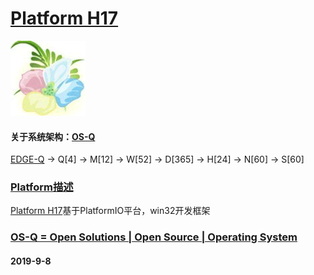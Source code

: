 ﻿# [Platform H17](https://github.com/OS-Q/H17)
[![sites](OS-Q/OS-Q.png)](http://www.OS-Q.com)
#### 关于系统架构：[OS-Q](https://github.com/OS-Q/OS-Q)
[EDGE-Q](https://github.com/OS-Q/EDGE-Q) -> Q[4] -> M[12] -> W[52] -> D[365] -> H[24] -> N[60] -> S[60]
### [Platform描述](https://github.com/OS-Q/H17/wiki) 

[Platform H17](https://github.com/OS-Q/H17)基于PlatformIO平台，win32开发框架

### [OS-Q = Open Solutions | Open Source |  Operating System ](http://www.OS-Q.com/H17)
####  2019-9-8
